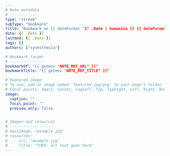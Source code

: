 ```yaml
---
# Note metadata
# -------------
type: "stream"
subType: "bookmark"
title: "Bookmark on {{ dateFormat "2" .Date | humanize }} {{ dateFormat "January" .Date }} {{ dateFormat "2006 @ 15:04" .Date }}"
date: {{ .Date }}
lastmod: {{ .Date }}
tags: []
authors: ["synesthesia"]

# Bookmark target
# ---------------
bookmarkOf: "{{ getenv "NOTE_REF_URL" }}"
bookmarkTitle: "{{ getenv "NOTE_REF_TITLE" }}"

# Featured image
# To use, add an image named `featured.jpg/png` to your page's folder.
# Focal points: Smart, Center, TopLeft, Top, TopRight, Left, Right, BottomLeft, Bottom, BottomRight.
image:
  caption: ""
  focal_point: ""
  preview_only: false


# Images and resources
# --------------------
# mainImage: "example.jpg"
# resources:
#   - src: "example.jpg"
#     title: "TODO: alt text goes here"
---
```

